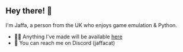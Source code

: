 ## Hey there! 👋

I'm Jaffa, a person from the UK who enjoys game emulation & Python.

- 🐱‍💻 Anything I've made will be available [here](https://github.com/JaffaCat?tab=repositories)
- 📨 You can reach me on Discord (jaffacat)


<!---
JaffaCat/JaffaCat is a ✨ special ✨ repository because this file appears on your GitHub profile.
You can click the Preview link to take a look at your changes.
--->
